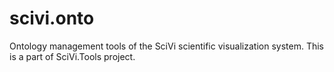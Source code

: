 # scivi.onto
Ontology management tools of the SciVi scientific visualization system. This is a part of SciVi.Tools project.

